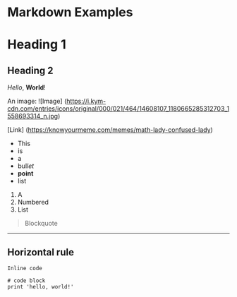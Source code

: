 # Markdown Examples
# Heading 1
## Heading 2

*Hello*, **World**!

An image:
![Image] (https://i.kym-cdn.com/entries/icons/original/000/021/464/14608107_1180665285312703_1558693314_n.jpg)

[Link] (https://knowyourmeme.com/memes/math-lady-confused-lady)

* This
* is
* a
* bul*let*
* **point**
* list

1. A
2. Numbered
3. List

> Blockquote

---
Horizontal rule
---

`Inline code`

```
# code block
print 'hello, world!'
```
